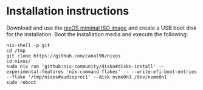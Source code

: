 # Installation instructions

Download and use the [nixOS minimal ISO image](https://nixos.org/download/#nixos-iso) and create a USB boot disk for the installation.
Boot the installation media and execute the following:

```
nix-shell -p git
cd /tmp
git clone https://github.com/canal90/nixos
cd nixos/
sudo nix run 'github:nix-community/disko#disko-install' --experimental-features 'nix-command flakes' -- --write-efi-boot-entries --flake '/tmp/nixos#audioproc1' --disk nvme0n1 /dev/nvme0n1
sudo reboot
```

